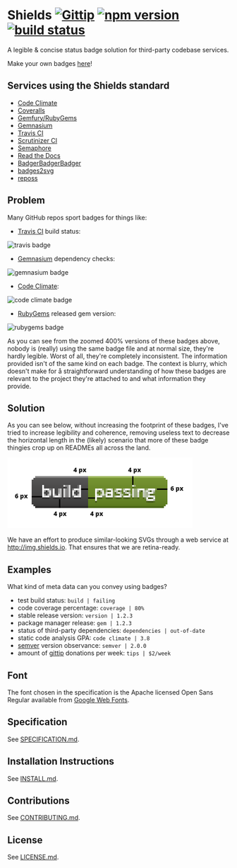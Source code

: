 # Shields [![Gittip](http://img.shields.io/gittip/shields.svg)](https://www.gittip.com/Shields/) [![npm version](http://img.shields.io/npm/v/gh-badges.svg)](https://npmjs.org/package/gh-badges) [![build status](http://img.shields.io/travis/badges/gh-badges.svg)](https://travis-ci.org/badges/gh-badges)

A legible & concise status badge solution for third-party codebase services.

Make your own badges [here][badges]!

[badges]: <http://img.shields.io>

## Services using the Shields standard
- [Code Climate](https://codeclimate.com/changelog/510d4fde56b102523a0004bf)
- [Coveralls](https://coveralls.io/r/kaize/nastachku)
- [Gemfury/RubyGems](http://badge.fury.io/)
- [Gemnasium](http://blog.tech-angels.com/post/43141047457/gemnasium-v3-aka-gemnasium)
- [Travis CI](http://about.travis-ci.org/docs/user/status-images/)
- [Scrutinizer CI](https://scrutinizer-ci.com/)
- [Semaphore](https://semaphoreapp.com)
- [Read the Docs](https://readthedocs.org/)
- [BadgerBadgerBadger][gem]
- [badges2svg][]
- [reposs][]

[gem]: https://github.com/badges/badgerbadgerbadger
[badges2svg]: https://github.com/bfontaine/badges2svg
[reposs]: https://github.com/rexfinn/reposs

## Problem
Many GitHub repos sport badges for things like:
- [Travis CI](https://travis-ci.org/) build status:

![travis badge](http://f.cl.ly/items/2H233M0I0T43313c3h0C/Screen%20Shot%202013-01-30%20at%202.45.30%20AM.png)

- [Gemnasium](https://gemnasium.com/) dependency checks:

![gemnasium badge](http://f.cl.ly/items/2j1D2R0q2C3s1x2y3k09/Screen%20Shot%202013-01-30%20at%202.46.10%20AM.png)

- [Code Climate](http://codeclimate.com):

![code climate badge](http://f.cl.ly/items/0H2O1A3q2b3j1D2i0M3j/Screen%20Shot%202013-01-30%20at%202.46.47%20AM.png)

- [RubyGems](http://rubygems.org) released gem version:

![rubygems badge](http://f.cl.ly/items/443X21151h1V301s2s3a/Screen%20Shot%202013-01-30%20at%202.47.10%20AM.png)

As you can see from the zoomed 400% versions of these badges above, nobody is (really) using the same badge file and at normal size, they're hardly legible. Worst of all, they're completely inconsistent. The information provided isn't of the same kind on each badge. The context is blurry, which doesn't make for å straightforward understanding of how these badges are relevant to the project they're attached to and what information they provide.

## Solution
As you can see below, without increasing the footprint of these badges, I've tried to increase legibility and coherence, removing useless text to decrease the horizontal length in the (likely) scenario that more of these badge thingies crop up on READMEs all across the land.

![Badge design](spec/proportions.png)

We have an effort to produce similar-looking SVGs through a web service at
<http://img.shields.io>. That ensures that we are retina-ready.

## Examples

What kind of meta data can you convey using badges?

- test build status: `build | failing`
- code coverage percentage: `coverage | 80%`
- stable release version: `version | 1.2.3`
- package manager release: `gem | 1.2.3`
- status of third-party dependencies: `dependencies | out-of-date`
- static code analysis GPA: `code climate | 3.8`
- [semver](http://semver.org/) version observance: `semver | 2.0.0`
- amount of [gittip](http://gittip.com) donations per week: `tips | $2/week`

## Font
The font chosen in the specification is the Apache licensed Open Sans Regular available from [Google Web Fonts](http://www.google.com/webfonts/specimen/Open+Sans).

## Specification
See [SPECIFICATION.md](spec/SPECIFICATION.md).

## Installation Instructions
See [INSTALL.md](INSTALL.md).

## Contributions
See [CONTRIBUTING.md](CONTRIBUTING.md).

## License
See [LICENSE.md](LICENSE.md).

